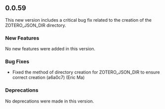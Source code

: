 ## 0.0.59

This new version includes a critical bug fix related to the creation of the ZOTERO_JSON_DIR directory.

### New Features

No new features were added in this version.

### Bug Fixes

- Fixed the method of directory creation for ZOTERO_JSON_DIR to ensure correct creation (a6a0c7) (Eric Ma)

### Deprecations

No deprecations were made in this version.
